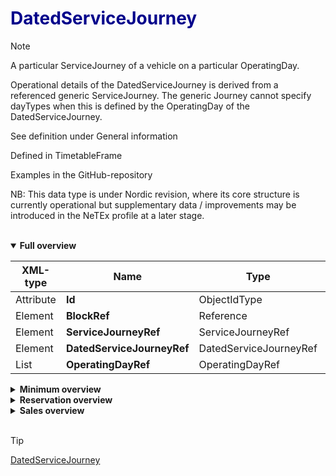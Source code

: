 <h1 style="color:darkblue;">DatedServiceJourney</h1>
  
>[!NOTE]
>A particular ServiceJourney of a vehicle on a particular OperatingDay.
>
>Operational details of the DatedServiceJourney is derived from a referenced generic ServiceJourney. The generic Journey cannot specify dayTypes when this is defined by the OperatingDay of the DatedServiceJourney.
>
>See definition under General information
>
>Defined in TimetableFrame
>
>Examples in the GitHub-repository
>
>NB:
>This data type is under Nordic revision, where its core structure is currently operational but supplementary data / improvements may be introduced in the NeTEx profile at a later stage.

<br>

<details open>
<summary>
  <b>Full overview</b>
</summary>

| XML-type | Name | Type | Cardinality 
|-|-|-|:-:|
| Attribute |<b><a name="dated-service-journey-id"></a>Id | ObjectIdType |<font color="red"> 1:1|
| Element |<b>BlockRef | Reference |<font color="red"> 0:1| 
| Element |<b>ServiceJourneyRef | ServiceJourneyRef |<font color="red"> 1:1|
| Element |<b>DatedServiceJourneyRef|DatedServiceJourneyRef|<font color="red">0:*|
| List |<b>OperatingDayRef|OperatingDayRef|<font color="red">1:1|

</details>
<details>
<summary>
  <b>Minimum overview</b>
</summary>

| Name | Type | Cardinality | Description |
|-|-|:-:|-|
|<b>ServiceJourneyRef | ServiceJourneyRef |<font color="red"> 1:1| Reference to the generic ServiceJourney from which journey details e.g. JourneyPatternRef and passingTimes is derived |
|<b>OperatingDayRef|OperatingDayRef|<font color="red">1:1||

</details>
<details>
<summary>
  <b>Reservation overview</b>
</summary>
<h1>Test Header</h1>

| Name | Type | Cardinality | Description |
|-|-|:-:|-|
|<b>BlockRef | Reference |<font color="red"> 0:1| |
|<b>ServiceJourneyRef | ServiceJourneyRef |<font color="red"> 1:1| Reference to the generic ServiceJourney from which journey details e.g. JourneyPatternRef and passingTimes is derived |
|<b>OperatingDayRef|OperatingDayRef|<font color="red">1:1||

</details>
<details>
<summary>
  <b>Sales overview</b>
</summary>
<br>
  
| Name | Type | Cardinality | Description |
|-|-|:-:|-|
|<b>ServiceJourneyRef | ServiceJourneyRef |<font color="red"> 1:1| Reference to the generic ServiceJourney from which journey details e.g. JourneyPatternRef and passingTimes is derived |
|<b>OperatingDayRef|OperatingDayRef|<font color="red">1:1||
|<b>replacedJourneys|DatedVehicleJourneyRef|<font color="red">0:*|List of DatedServiceJourneys replaced|

<br>
  Something something sales related
</details>

<br>

>[!TIP]
>[DatedServiceJourney](#dated-service-journey-id)

